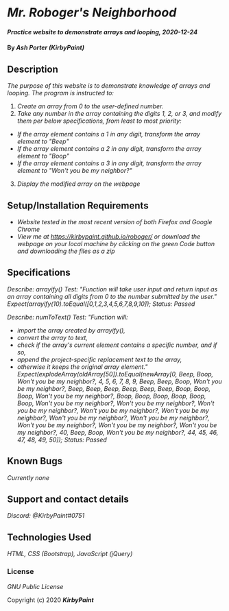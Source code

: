 # _Mr. Roboger's Neighborhood_

#### _Practice website to demonstrate arrays and looping, 2020-12-24_

#### By _**Ash Porter (KirbyPaint)**_

## Description

_The purpose of this website is to demonstrate knowledge of arrays and looping. The program is instructed to:_
1. _Create an array from 0 to the user-defined number._
2. _Take any number in the array containing the digits 1, 2, or 3, and modify them per below specifications, from least to most priority:_
* _If the array element contains a 1 in any digit, transform the array element to "Beep"_
* _If the array element contains a 2 in any digit, transform the array element to "Boop"_
* _If the array element contains a 3 in any digit, transform the array element to "Won't you be my neighbor?"_
3. _Display the modified array on the webpage_

## Setup/Installation Requirements

* _Website tested in the most recent version of both Firefox and Google Chrome_
* _View me at https://kirbypaint.github.io/roboger/ or download the webpage on your local machine by clicking on the green Code button and downloading the files as a zip_

## Specifications

_Describe: arrayify()_
_Test: "Function will take user input and return input as an array containing all digits from 0 to the number submitted by the user."_
_Expect(arrayify(10).toEqual([0,1,2,3,4,5,6,7,8,9,10]);_
_Status: Passed_

_Describe: numToText()_
_Test: "Function will:_
* _import the array created by arrayify(),_ 
* _convert the array to text,_
* _check if the array's current element contains a specific number, and if so,_
* _append the project-specific replacement text to the array,_
* _otherwise it keeps the original array element."_
_Expect(explodeArray(oldArray[50]).toEqual(newArray[0, Beep, Boop, Won't you be my neighbor?, 4, 5, 6, 7, 8, 9, Beep, Beep, Boop, Won't you be my neighbor?, Beep, Beep, Beep, Beep, Beep, Beep, Boop, Boop, Boop, Won't you be my neighbor?, Boop, Boop, Boop, Boop, Boop, Boop, Won't you be my neighbor?, Won't you be my neighbor?, Won't you be my neighbor?, Won't you be my neighbor?, Won't you be my neighbor?, Won't you be my neighbor?, Won't you be my neighbor?, Won't you be my neighbor?, Won't you be my neighbor?, Won't you be my neighbor?, 40, Beep, Boop, Won't you be my neighbor?, 44, 45, 46, 47, 48, 49, 50]);_
_Status: Passed_

## Known Bugs

_Currently none_

## Support and contact details

_Discord: @KirbyPaint#0751_

## Technologies Used

_HTML, CSS (Bootstrap), JavaScript (jQuery)_

### License

*GNU Public License*

Copyright (c) 2020 **_KirbyPaint_**
